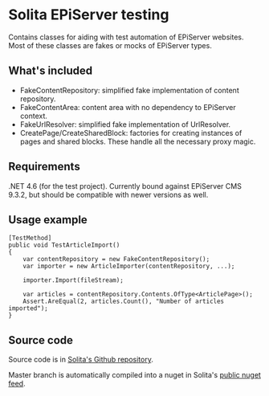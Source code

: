 # Solita EPiServer testing

Contains classes for aiding with test automation of EPiServer websites. Most of these classes are fakes or mocks of EPiServer
types.

## What's included

* FakeContentRepository: simplified fake implementation of content repository.
* FakeContentArea: content area with no dependency to EPiServer context.
* FakeUrlResolver: simplified fake implementation of UrlResolver.
* CreatePage/CreateSharedBlock: factories for creating instances of pages and shared blocks. 
These handle all the necessary proxy magic.

## Requirements

.NET 4.6 (for the test project). Currently bound against EPiServer CMS 9.3.2, but should be compatible with newer versions as well.

## Usage example

```
[TestMethod]
public void TestArticleImport()
{            
    var contentRepository = new FakeContentRepository();
    var importer = new ArticleImporter(contentRepository, ...);

    importer.Import(fileStream);

    var articles = contentRepository.Contents.OfType<ArticlePage>();
    Assert.AreEqual(2, articles.Count(), "Number of articles imported");
}    
```

## Source code

Source code is in [Solita's Github repository](https://github.com/solita-episerver/solita-testing-episerver).

Master branch is automatically compiled into a nuget in Solita's [public nuget feed](https://www.myget.org/gallery/solita-episerver/).